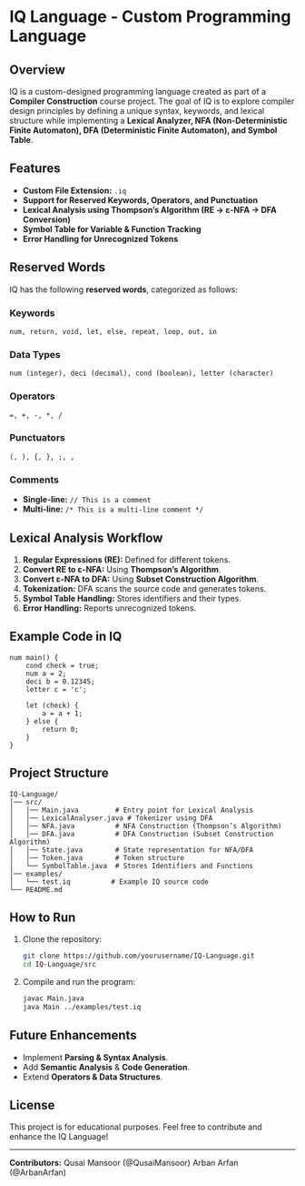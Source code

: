 # IQ Language - Custom Programming Language

## Overview
IQ is a custom-designed programming language created as part of a **Compiler Construction** course project. The goal of IQ is to explore compiler design principles by defining a unique syntax, keywords, and lexical structure while implementing a **Lexical Analyzer, NFA (Non-Deterministic Finite Automaton), DFA (Deterministic Finite Automaton), and Symbol Table**.

## Features
- **Custom File Extension:** `.iq`
- **Support for Reserved Keywords, Operators, and Punctuation**
- **Lexical Analysis using Thompson’s Algorithm (RE → ε-NFA → DFA Conversion)**
- **Symbol Table for Variable & Function Tracking**
- **Error Handling for Unrecognized Tokens**

## Reserved Words
IQ has the following **reserved words**, categorized as follows:

### Keywords
```plaintext
num, return, void, let, else, repeat, loop, out, in
```

### Data Types
```plaintext
num (integer), deci (decimal), cond (boolean), letter (character)
```

### Operators
```plaintext
=, +, -, *, /
```

### Punctuators
```plaintext
(, ), {, }, ;, ,
```

### Comments
- **Single-line:** `// This is a comment`
- **Multi-line:** `/* This is a multi-line comment */`

## Lexical Analysis Workflow
1. **Regular Expressions (RE):** Defined for different tokens.
2. **Convert RE to ε-NFA:** Using **Thompson’s Algorithm**.
3. **Convert ε-NFA to DFA:** Using **Subset Construction Algorithm**.
4. **Tokenization:** DFA scans the source code and generates tokens.
5. **Symbol Table Handling:** Stores identifiers and their types.
6. **Error Handling:** Reports unrecognized tokens.

## Example Code in IQ
```iq
num main() {
    cond check = true;
    num a = 2;
    deci b = 0.12345;
    letter c = 'c';
    
    let (check) {
        a = a + 1;
    } else {
        return 0;
    }
}
```

## Project Structure
```
IQ-Language/
│── src/
│   │── Main.java         # Entry point for Lexical Analysis
│   │── LexicalAnalyser.java # Tokenizer using DFA
│   │── NFA.java          # NFA Construction (Thompson’s Algorithm)
│   │── DFA.java          # DFA Construction (Subset Construction Algorithm)
│   │── State.java        # State representation for NFA/DFA
│   │── Token.java        # Token structure
│   └── SymbolTable.java  # Stores Identifiers and Functions
│── examples/
│   └── test.iq          # Example IQ source code
└── README.md
```

## How to Run
1. Clone the repository:
   ```sh
   git clone https://github.com/yourusername/IQ-Language.git
   cd IQ-Language/src
   ```
2. Compile and run the program:
   ```sh
   javac Main.java
   java Main ../examples/test.iq
   ```

## Future Enhancements
- Implement **Parsing & Syntax Analysis**.
- Add **Semantic Analysis** & **Code Generation**.
- Extend **Operators & Data Structures**.

## License
This project is for educational purposes. Feel free to contribute and enhance the IQ Language!

---

**Contributors:** Qusai Mansoor (@QusaiMansoor)  Arban Arfan (@ArbanArfan)

